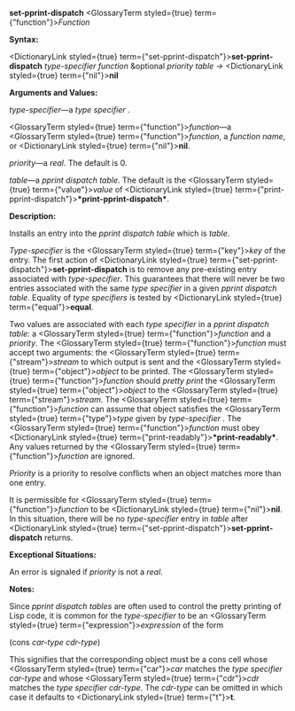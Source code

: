 **set-pprint-dispatch** <GlossaryTerm styled={true} term={"function"}><i>Function</i></GlossaryTerm> 



**Syntax:** 



<DictionaryLink styled={true} term={"set-pprint-dispatch"}><b>set-pprint-dispatch</b></DictionaryLink> *type-specifier function* &amp;optional *priority table →* <DictionaryLink styled={true} term={"nil"}><b>nil</b></DictionaryLink> 



**Arguments and Values:** 



*type-specifier*—a *type specifier* . 



<GlossaryTerm styled={true} term={"function"}><i>function</i></GlossaryTerm>—a <GlossaryTerm styled={true} term={"function"}><i>function</i></GlossaryTerm>, a *function name*, or <DictionaryLink styled={true} term={"nil"}><b>nil</b></DictionaryLink>. 



*priority*—a *real*. The default is 0. 



*table*—a *pprint dispatch table*. The default is the <GlossaryTerm styled={true} term={"value"}><i>value</i></GlossaryTerm> of <DictionaryLink styled={true} term={"print-pprint-dispatch"}><b>\*print-pprint-dispatch\*</b></DictionaryLink>. 



 



 



**Description:** 



Installs an entry into the *pprint dispatch table* which is *table*. 



*Type-specifier* is the <GlossaryTerm styled={true} term={"key"}><i>key</i></GlossaryTerm> of the entry. The first action of <DictionaryLink styled={true} term={"set-pprint-dispatch"}><b>set-pprint-dispatch</b></DictionaryLink> is to remove any pre-existing entry associated with *type-specifier*. This guarantees that there will never be two entries associated with the same *type specifier* in a given *pprint dispatch table*. Equality of *type specifiers* is tested by <DictionaryLink styled={true} term={"equal"}><b>equal</b></DictionaryLink>. 



Two values are associated with each *type specifier* in a *pprint dispatch table*: a <GlossaryTerm styled={true} term={"function"}><i>function</i></GlossaryTerm> and a *priority*. The <GlossaryTerm styled={true} term={"function"}><i>function</i></GlossaryTerm> must accept two arguments: the <GlossaryTerm styled={true} term={"stream"}><i>stream</i></GlossaryTerm> to which output is sent and the <GlossaryTerm styled={true} term={"object"}><i>object</i></GlossaryTerm> to be printed. The <GlossaryTerm styled={true} term={"function"}><i>function</i></GlossaryTerm> should *pretty print* the <GlossaryTerm styled={true} term={"object"}><i>object</i></GlossaryTerm> to the <GlossaryTerm styled={true} term={"stream"}><i>stream</i></GlossaryTerm>. The <GlossaryTerm styled={true} term={"function"}><i>function</i></GlossaryTerm> can assume that object satisfies the <GlossaryTerm styled={true} term={"type"}><i>type</i></GlossaryTerm> given by *type-specifier* . The <GlossaryTerm styled={true} term={"function"}><i>function</i></GlossaryTerm> must obey <DictionaryLink styled={true} term={"print-readably"}><b>\*print-readably\*</b></DictionaryLink>. Any values returned by the <GlossaryTerm styled={true} term={"function"}><i>function</i></GlossaryTerm> are ignored. 



*Priority* is a priority to resolve conflicts when an object matches more than one entry. 



It is permissible for <GlossaryTerm styled={true} term={"function"}><i>function</i></GlossaryTerm> to be <DictionaryLink styled={true} term={"nil"}><b>nil</b></DictionaryLink>. In this situation, there will be no *type-specifier* entry in *table* after <DictionaryLink styled={true} term={"set-pprint-dispatch"}><b>set-pprint-dispatch</b></DictionaryLink> returns. 



**Exceptional Situations:** 



An error is signaled if *priority* is not a *real*. 



**Notes:** 



Since *pprint dispatch tables* are often used to control the pretty printing of Lisp code, it is common for the *type-specifier* to be an <GlossaryTerm styled={true} term={"expression"}><i>expression</i></GlossaryTerm> of the form 



(cons *car-type cdr-type*) 



This signifies that the corresponding object must be a cons cell whose <GlossaryTerm styled={true} term={"car"}><i>car</i></GlossaryTerm> matches the *type specifier car-type* and whose <GlossaryTerm styled={true} term={"cdr"}><i>cdr</i></GlossaryTerm> matches the *type specifier cdr-type*. The *cdr-type* can be omitted in which case it defaults to <DictionaryLink styled={true} term={"t"}><b>t</b></DictionaryLink>. 



